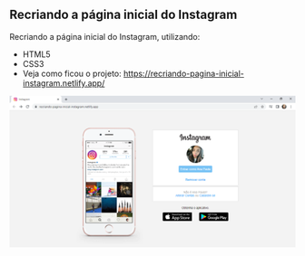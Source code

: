 ## Recriando a página inicial do Instagram

Recriando a página inicial do Instagram, utilizando:

* HTML5
* CSS3
* Veja como ficou o projeto: https://recriando-pagina-inicial-instagram.netlify.app/

<img src="img/imagem-projeto-instagram.png" alt="projeto instagram">

